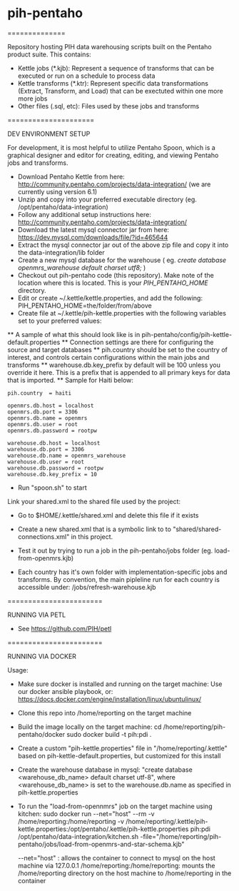 # pih-pentaho
==============

Repository hosting PIH data warehousing scripts built on the Pentaho product suite.  This contains:

* Kettle jobs (*.kjb):  Represent a sequence of transforms that can be executed or run on a schedule to process data
* Kettle transforms (*.ktr):  Represent specific data transformations (Extract, Transform, and Load) that can be exectuted within one more more jobs
* Other files (.sql, etc): Files used by these jobs and transforms

=====================

DEV ENVIRONMENT SETUP

For development, it is most helpful to utilize Pentaho Spoon, which is a graphical designer and editor for creating, editing, and viewing
Pentaho jobs and transforms.

* Download Pentaho Kettle from here: http://community.pentaho.com/projects/data-integration/  (we are currently using version 6.1)
* Unzip and copy into your preferred executable directory (eg. /opt/pentaho/data-integration)
* Follow any additional setup instructions here:  http://community.pentaho.com/projects/data-integration/
* Download the latest mysql connector jar from here: https://dev.mysql.com/downloads/file/?id=465644
* Extract the mysql connector jar out of the above zip file and copy it into the data-integration/lib folder
* Create a new mysql database for the warehouse ( eg. _create database openmrs_warehouse default charset utf8;_ )
* Checkout out pih-pentaho code (this repository).  Make note of the location where this is located.  This is your _PIH_PENTAHO_HOME_ directory.
* Edit or create ~/.kettle/kettle.properties, and add the following: PIH_PENTAHO_HOME=the/folder/from/above
* Create file at ~/.kettle/pih-kettle.properties with the following variables set to your preferred values:

** A sample of what this should look like is in pih-pentaho/config/pih-kettle-default.properties
** Connection settings are there for configuring the source and target databases
** pih.country should be set to the country of interest, and controls certain configurations within the main jobs and transforms
** warehouse.db.key_prefix by default will be 100 unless you override it here.  This is a prefix that is appended to all primary keys for data that is imported.
** Sample for Haiti below:

```
pih.country  = haiti

openmrs.db.host = localhost
openmrs.db.port = 3306
openmrs.db.name = openmrs
openmrs.db.user = root
openmrs.db.password = rootpw

warehouse.db.host = localhost
warehouse.db.port = 3306
warehouse.db.name = openmrs_warehouse
warehouse.db.user = root
warehouse.db.password = rootpw
warehouse.db.key_prefix = 10
```

* Run "spoon.sh" to start

Link your shared.xml to the shared file used by the project:
* Go to $HOME/.kettle/shared.xml and delete this file if it exists
* Create a new shared.xml that is a symbolic link to to "shared/shared-connections.xml" in this project.

* Test it out by trying to run a job in the pih-pentaho/jobs folder (eg. load-from-openmrs.kjb)

* Each country has it's own folder with implementation-specific jobs and transforms.  By convention, the main pipleline run for each country is accessible under: <country>/jobs/refresh-warehouse.kjb

=======================

RUNNING VIA PETL

* See https://github.com/PIH/petl

=======================

RUNNING VIA DOCKER

Usage:

* Make sure docker is installed and running on the target machine:
    Use our docker ansible playbook, or:
    https://docs.docker.com/engine/installation/linux/ubuntulinux/
    
* Clone this repo into /home/reporting on the target machine

* Build the image locally on the target machine:
    cd /home/reporting/pih-pentaho/docker
    sudo docker build -t pih:pdi .
    
* Create a custom "pih-kettle.properties" file in "/home/reporting/.kettle" based on pih-kettle-default.properties, but customized for this install

* Create the warehouse database in mysql: "create database <warehouse_db_name> default charset utf-8", where <warehouse_db_name> is set to the warehouse.db.name as specified in pih-kettle.properties
    
* To run the "load-from-opennmrs" job on the target machine using kitchen:
    sudo docker run --net="host" --rm -v /home/reporting:/home/reporting -v /home/reporting/.kettle/pih-kettle.properties:/opt/pentaho/.kettle/pih-kettle.properties pih:pdi /opt/pentaho/data-integration/kitchen.sh -file="/home/reporting/pih-pentaho/jobs/load-from-openmrs-and-star-schema.kjb"

    --net="host" : allows the container to connect to mysql on the host machine via 127.0.0.1
     /home/reporting:/home/reporting: mounts the /home/reporting directory on the host machine to /home/reporting in the container
